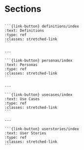 # Sections


````{panels}

```{link-button} definitions/index
:text: Definitions
:type: ref
:classes: stretched-link
```

---

```{link-button} personas/index
:text: Personas
:type: ref
:classes: stretched-link
```

---

```{link-button} usecases/index
:text: Use Cases
:type: ref
:classes: stretched-link
```

---

```{link-button} userstories/index
:text: User Stories
:type: ref
:classes: stretched-link
```

````
